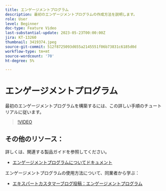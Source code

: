 ```yaml
---
title: エンゲージメントプログラム
description: 最初のエンゲージメントプログラムの作成方法を説明します。
role: User
level: Beginner
doc-type: Feature Video
last-substantial-update: 2023-05-23T00:00:00Z
jira: KT-13260
thumbnail: 3419374.jpeg
source-git-commit: 512f8725093d655a2145551f06b73831c6185d0d
workflow-type: tm+mt
source-wordcount: '70'
ht-degree: 5%

---
```



# エンゲージメントプログラム

最初のエンゲージメントプログラムを構築するには、この詳しい手順のチュートリアルに従います。

>[!VIDEO](https://video.tv.adobe.com/v/3419374/?learn=on) 

## その他のリソース：

詳しくは、関連する製品ガイドを参照してください。
* [エンゲージメントプログラムについてドキュメント](https://experienceleague.adobe.com/docs/marketo/using/product-docs/email-marketing/drip-nurturing/creating-an-engagement-program/understanding-engagement-programs.html?lang=en) 

エンゲージメントプログラムの使用方法について、同業者から学ぶ：
* [エキスパートカスタマーブログ投稿：エンゲージメントプログラム](https://nation.marketo.com/t5/product-blogs/marketo-success-series-engagement-programs/ba-p/301712)
